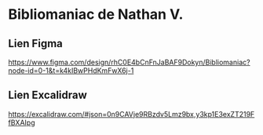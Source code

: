 # Bibliomaniac de Nathan V.


## Lien Figma
 https://www.figma.com/design/rhC0E4bCnFnJaBAF9Dokyn/Bibliomaniac?node-id=0-1&t=k4kIBwPHdKmFwX6j-1


 ## Lien Excalidraw 
https://excalidraw.com/#json=0n9CAVje9RBzdv5Lmz9bx,y3kp1E3exZT219FfBXAIpg
